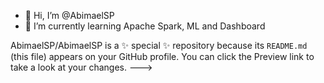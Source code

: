 - 👋 Hi, I’m @AbimaelSP
- 🌱 I’m currently learning Apache Spark, ML and Dashboard 


AbimaelSP/AbimaelSP is a ✨ special ✨ repository because its `README.md` (this file) appears on your GitHub profile.
You can click the Preview link to take a look at your changes.
--->
